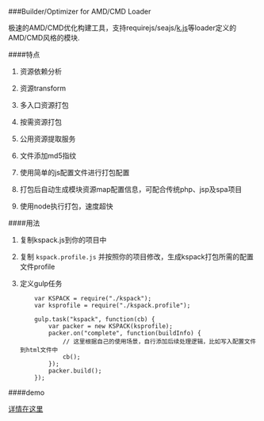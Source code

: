 ###Builder/Optimizer for AMD/CMD Loader

极速的AMD/CMD优化构建工具，支持requirejs/seajs/<a href="https://github.com/yessky/loader">k.js</a>等loader定义的AMD/CMD风格的模块.

####特点

1. 资源依赖分析

2. 资源transform

3. 多入口资源打包

4. 按需资源打包

5. 公用资源提取服务

6. 文件添加md5指纹

7. 使用简单的js配置文件进行打包配置

8. 打包后自动生成模块资源map配置信息，可配合传统php、jsp及spa项目

9. 使用node执行打包，速度超快

####用法

1. 复制kspack.js到你的项目中

2. 复制 `kspack.profile.js` 并按照你的项目修改，生成kspack打包所需的配置文件profile

3. 定义gulp任务

	```
		var KSPACK = require("./kspack");
		var ksprofile = require("./kspack.profile");

		gulp.task("kspack", function(cb) {
			var packer = new KSPACK(ksprofile);
			packer.on("complete", function(buildInfo) {
				// 这里根据自己的使用场景，自行添加后续处理逻辑，比如写入配置文件到html文件中
				cb();
			});
			packer.build();
		});
	```

####demo

<a href="https://github.com/yessky/spa-sample-project">详情在这里</a>
